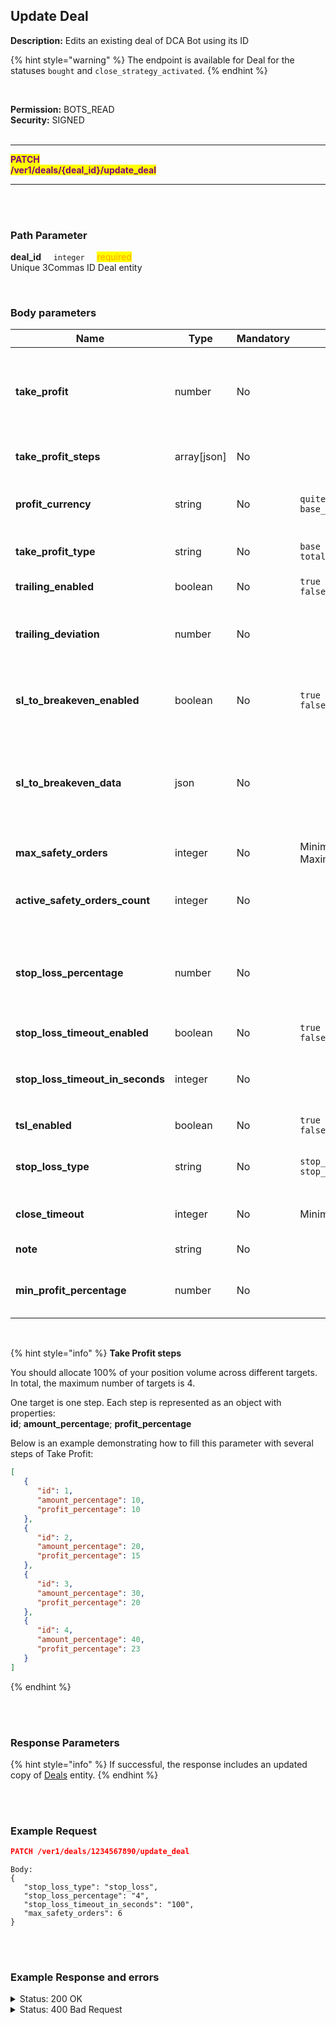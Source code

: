 ## Update Deal<br>

**Description:** Edits an existing deal of DCA Bot using its ID<br>

{% hint style="warning" %}
The endpoint is available for Deal for the statuses `bought` and `close_strategy_activated`.
{% endhint %}

<br>

**Permission:** BOTS_READ<br>
**Security:** SIGNED<br>
<br>

----------

<mark style="color:purple"><strong>PATCH</strong><br>
<mark style="color:purple"><strong>/ver1/deals/{deal_id}/update_deal</strong>

----------

<br>
<br>

### Path Parameter<br>
<p>
   <strong>deal_id</strong>&nbsp;&nbsp;&nbsp;&nbsp;&nbsp;<code>integer</code>&nbsp;&nbsp;&nbsp;&nbsp;&nbsp;<mark style="color:orange">required</mark><br>
   Unique 3Commas ID Deal entity
</p>
<br>

### Body parameters<br>

| Name | Type |	Mandatory |	Values	| Description|
| ------|------|-----------|-----------------|------------|
| **take_profit** | number | No |   | Percentage value for the bot’s Take Profit.<br>If multiple steps are specified in `take_profit_steps settings`, this parameter should be set to `0` |
| **take_profit_steps** | array[json] | No |   | Contains multiple steps with conditions for Taking Profit in this deal |
| **profit_currency** | string | No | `quite_currency`<br>`base_currency` | Profit currency used for calculating the profit from the trades executed by this DCA Bot |
| **take_profit_type** | string | No |  `base`<br>`total`| Take Profit order type for this DCA Bot.<br><details> <summary>_Allowed value_</summary> <dl><li>base - from base order;<li>total - from total volume;</dl></details>|
| **trailing_enabled** | boolean | No | `true`<br>`false` | Indicates whether trailing is enabled for Take Profit  |
| **trailing_deviation** | number | No |   | Percentage value of the trailing price, in percent. This parameter is required when `trailing_enabled` is set to `true` |
| **sl_to_breakeven_enabled** | boolean | No | `true`<br>`false` | Enables the Move to Breakeven feature for this DCA Bot.To use this feature, you must have at least two Take Profit steps |
| **sl_to_breakeven_data** | json | No |   | The upper limit to which the stop loss will move.<br>To activate, you need at least two separate targets of Take Profit<br> Example: <code>{upper_breakeven_limit: 1}</code> |
| **max_safety_orders** | integer | No |  Minimum: `0`<br>Maximum: `200` | The maximum total number of Safety Orders allowed for this deal |
|**active_safety_orders_count** | integer | No |   | The number of Safety Orders is allowed to place in advance on the exchange's order book  |
| **stop_loss_percentage** | number | No |   | The percentage by which the price needs to move in the opposite direction of your Take Profit target to trigger the Stop Loss, at which point the bot will execute a Market Order.  |
|**stop_loss_timeout_enabled** | boolean | No | `true`<br>`false` | Set timeout settings for Stop Loss order |
|**stop_loss_timeout_in_seconds** | integer | No |   | Value timeout (format: `s`) <br>This parameter is required when `stop_loss_timeout_enabled` is set to `true` |
| **tsl_enabled** | boolean | No | `true`<br>`false`  | Indicates whether trailing is enabled for Stop Loss |
| **stop_loss_type** | string | No | `stop_loss`<br>`stop_loss_and_disable_bot` | The type of action the bot should perform after closing a deal due to the Stop Loss setting |
| **close_timeout** | integer | No | Minimum: `60`  | The time after which the deal will close automatically (format: `sec`) |
| **note** | string | No |   | Optional user-defined note for this Deal  |
| **min_profit_percentage** | number | No |   | The minimum profit percentage which need to reach  for this DCA Bot to complete a deal  |

<br>

{% hint style="info" %}
<strong>Take Profit steps</strong>
<p>
You should allocate 100% of your position volume across different targets. In total, the maximum number of targets is 4.</p>

<p>One target is one step. Each step is represented as an object with properties:<br>
<strong>id</strong>; <strong>amount_percentage</strong>; <strong>profit_percentage</strong>
</p>
<p>
Below is an example demonstrating how to fill this parameter with several steps of Take Profit:</p>

```json
[
   {
      "id": 1,
      "amount_percentage": 10,
      "profit_percentage": 10
   },
   {
      "id": 2,
      "amount_percentage": 20,
      "profit_percentage": 15
   },
   {
      "id": 3,
      "amount_percentage": 30,
      "profit_percentage": 20
   },
   {
      "id": 4,
      "amount_percentage": 40,
      "profit_percentage": 23
   }
]

```
{% endhint %}

<br>
<br>

### Response Parameters<br>

{% hint style="info" %}
If successful, the response includes an updated copy of [Deals](./README.md) entity.
{% endhint %}

<br>
<br>

### Example Request<br>

```json
PATCH /ver1/deals/1234567890/update_deal
```
```
Body:
{
   "stop_loss_type": "stop_loss",
   "stop_loss_percentage": "4",
   "stop_loss_timeout_in_seconds": "100",
   "max_safety_orders": 6
}
```
<br>
<br>

### Example Response and errors<br>

<details>
<summary>Status: 200 OK</summary><br>

```json
{
    "from_currency_id": 0,
    "to_currency_id": 0,
    "id": 1234567890,
    "type": "Deal",
    "bot_id": 34567890,
    "max_safety_orders": 6,
    "deal_has_error": false,
    "account_id": 12345678,
    "active_safety_orders_count": 3,
    "created_at": "2024-11-14T15:29:42.248Z",
    "updated_at": "2024-11-14T15:47:47.467Z",
    "closed_at": null,
    "finished?": false,
    "current_active_safety_orders_count": 3,
    "current_active_safety_orders": 3,
    "completed_safety_orders_count": 0,
    "completed_manual_safety_orders_count": 0,
    "cancellable?": true,
    "panic_sellable?": true,
    "trailing_enabled": false,
    "tsl_enabled": false,
    "stop_loss_timeout_enabled": false,
    "stop_loss_timeout_in_seconds": 100,
    "active_manual_safety_orders": 0,
    "pair": "USDT_ETH",
    "status": "bought",
    "localized_status": "Active",
    "take_profit": null,
    "take_profit_steps": [
        {
            "id": 0,
            "amount_percentage": 40.0,
            "profit_percentage": 2.0,
            "editable": true,
            "panic_sellable": true,
            "trade_id": 1123324654,
            "execution_timestamp": null,
            "initial_amount": "0.0129",
            "price": "3163.63",
            "status": "Placed"
        },
        {
            "id": 1,
            "amount_percentage": 50.0,
            "profit_percentage": 3.0,
            "editable": true,
            "panic_sellable": true,
            "trade_id": 1123324657,
            "execution_timestamp": null,
            "initial_amount": "0.0162",
            "price": "3194.65",
            "status": "Placed"
        },
        {
            "id": 2,
            "amount_percentage": 10.0,
            "profit_percentage": 4.0,
            "editable": true,
            "panic_sellable": true,
            "trade_id": 1123324660,
            "execution_timestamp": null,
            "initial_amount": "0.0033",
            "price": "3225.67",
            "status": "Placed"
        }
    ],
    "base_order_volume": "100.0",
    "safety_order_volume": "15.0",
    "safety_order_step_percentage": "1.0",
    "leverage_type": "not_specified",
    "leverage_custom_value": null,
    "bought_amount": "0.0324",
    "bought_volume": "100.39125096",
    "bought_average_price": "3098.4954",
    "base_order_average_price": "3098.4954",
    "sold_amount": "0.0",
    "sold_volume": "0.0",
    "sold_average_price": "0",
    "take_profit_type": "total",
    "final_profit": "-0.26434609",
    "martingale_coefficient": "1.0",
    "martingale_volume_coefficient": "1.7",
    "martingale_step_coefficient": "4.0",
    "stop_loss_percentage": "4.0",
    "sl_to_breakeven_enabled": false,
    "sl_to_breakeven_data": null,
    "error_message": null,
    "profit_currency": "quote_currency",
    "stop_loss_type": "stop_loss",
    "safety_order_volume_type": "quote_currency",
    "base_order_volume_type": "quote_currency",
    "from_currency": "USDT",
    "to_currency": "ETH",
    "final_profit_percentage": "0",
    "usd_final_profit": "-0.26",
    "actual_profit": "-0.71037162",
    "actual_usd_profit": "-0.71037162",
    "failed_message": null,
    "reserved_base_coin": "100.39125096",
    "reserved_second_coin": "0.0324",
    "trailing_deviation": "0.2",
    "trailing_max_price": null,
    "tsl_max_price": null,
    "strategy": "long",
    "last_known_position_info": null,
    "min_profit_percentage": "0.0",
    "min_profit_type": null,
    "close_strategy_list": [],
    "safety_strategy_list": [],
    "note": null,
    "add_fundable": true,
    "smart_trade_convertable": true,
    "bot_name": "ETH/USDT Classic trading",
    "account_name": "Paper Account 1251857",
    "market_type": "spot",
    "current_price": "3079.65",
    "take_profit_price": "3079.65",
    "stop_loss_price": "2974.555584",
    "actual_profit_percentage": "-0.61",
    "reserved_quote_funds": "0.0",
    "reserved_base_funds": "0.0",
    "orderbook_price_currency": "USDT",
    "crypto_widget": {
        "progressAccuracy": 2,
        "TTPАctivated": false,
        "buyPrice": "3098.4954",
        "currentPrice": "3079.65",
        "inverted": false,
        "stopLosses": [
            [
                "2974.555584",
                false
            ]
        ],
        "LP": null,
        "buySteps": [
            {
                "price": "3067.51",
                "filled": "0.0"
            }
        ],
        "marks": [
            {
                "type": "tp",
                "label": "TP1",
                "price": "3163.63",
                "position": "down"
            },
            {
                "type": "tp",
                "label": "TP2",
                "price": "3194.65",
                "position": "down"
            },
            {
                "type": "tp",
                "label": "TP3",
                "price": "3225.67",
                "position": "down"
            }
        ]
    },
    "buy_steps": [
        {
            "price": "3067.51",
            "filled": "0.0"
        }
    ],
    "bot_events": [
        {
            "message": "Placing base order. Price: 3095.4 USDT Size: 100.29096 USDT (0.0324 ETH)",
            "created_at": "2024-11-14T15:29:42.359Z"
        },
        {
            "message": "Base order executed.  Price: 3098.4954 USDT.  Size: 100.39125096 USDT (0.0324 ETH)",
            "created_at": "2024-11-14T15:30:15.478Z"
        },
        {
            "message": "Placing TakeProfit trade.  Price: 3163.63 USDT Size: 40.810827 USDT (0.0129 ETH), the price should rise for 2.27% to close the deal",
            "created_at": "2024-11-14T15:30:15.650Z"
        },
        {
            "message": "Placing TakeProfit trade.  Price: 3194.65 USDT Size: 51.75333 USDT (0.0162 ETH), the price should rise for 3.27% to close the deal",
            "created_at": "2024-11-14T15:30:15.746Z"
        },
        {
            "message": "Placing TakeProfit trade.  Price: 3225.67 USDT Size: 10.644711 USDT (0.0033 ETH), the price should rise for 4.27% to close the deal",
            "created_at": "2024-11-14T15:30:15.823Z"
        },
        {
            "message": "Placing safety trade (1 out of 3). Price: 3067.51 USDT Size: 15.030799 USDT (0.0049 ETH)",
            "created_at": "2024-11-14T15:30:15.901Z"
        },
        {
            "message": "Placing safety trade (2 out of 3). Price: 2943.57 USDT Size: 25.609059 USDT (0.0087 ETH)",
            "created_at": "2024-11-14T15:30:15.963Z"
        },
        {
            "message": "Placing safety trade (3 out of 3). Price: 2447.81 USDT Size: 43.571018 USDT (0.0178 ETH)",
            "created_at": "2024-11-14T15:30:16.039Z"
        }
    ]
}
```
</details>

<details> <summary>Status: 400 Bad Request</summary><br>

```json
{
    "error": "record_invalid",
    "error_description": "Invalid parameters",
    "error_attributes": {
        "base": [
            "Can't be edit"
        ]
    }
}
```
</details>